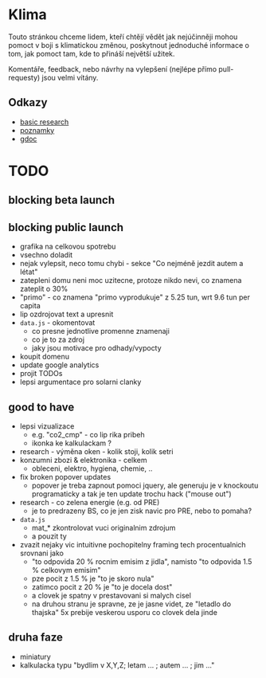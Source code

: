 # Klima

Touto stránkou chceme lidem, kteří chtějí vědět jak nejúčinněji
mohou pomoct v boji s klimatickou změnou, poskytnout jednoduché
informace o tom, jak pomoct tam, kde to přináší největší užitek.

Komentáře, feedback, nebo návrhy na vylepšení (nejlépe přímo pull-requesty) jsou velmi vítány.

## Odkazy
- [basic research](./research.md)
- [poznamky](./notes.md)
- [gdoc](https://docs.google.com/spreadsheets/d/1arbOVZUZKpBNe7P7ySRXM5jGnanavbzEEimG9vPJXX4/edit?usp=sharing)


# TODO

## blocking beta launch


## blocking public launch

- grafika na celkovou spotrebu
- vsechno doladit
- nejak vylepsit, neco tomu chybi - sekce "Co nejméně jezdit autem a létat"
- zatepleni domu neni moc uzitecne, protoze nikdo nevi, co znamena zateplit o 30%
- "primo" - co znamena "primo vyprodukuje" z 5.25 tun, wrt 9.6 tun per capita
- lip ozdrojovat text a upresnit
- `data.js` - okomentovat
	- co presne jednotlive promenne znamenaji
	- co je to za zdroj
	- jaky jsou motivace pro odhady/vypocty
- koupit domenu
- update google analytics
- projit TODOs
- lepsi argumentace pro solarni clanky
	
## good to have

- lepsi vizualizace
    - e.g. "co2_cmp" - co lip rika pribeh
    - ikonka ke kalkulackam ?
- research - výměna oken - kolik stoji, kolik setri
- konzumni zbozi & elektronika - celkem
	- obleceni, elektro, hygiena, chemie, ..
- fix broken popover updates
	- popover je treba zapnout pomoci jquery, ale generuju je v knockoutu programaticky
	a tak je ten update trochu hack ("mouse out")
- research - co zelena energie (e.g. od PRE)
    - je to predrazeny BS, co je jen zisk navic pro PRE, nebo to pomaha?
- `data.js`
    - mat_* zkontrolovat vuci originalnim zdrojum
    - a pouzit ty
- zvazit nejaky vic intuitivne pochopitelny
    framing tech procentualnich srovnani jako
    - "to odpovida 20 % rocnim emisim z jidla", namisto
      "to odpovida 1.5 % celkovym emisim" 
    - pze pocit z 1.5 % je "to je skoro nula"
    - zatimco pocit z 20 % je "to je docela dost"
    - a clovek je spatny v prestavovani si malych cisel
    - na druhou stranu je spravne, ze je jasne videt, ze
        "letadlo do thajska" 5x prebije veskerou usporu co clovek dela jinde

## druha faze

- miniatury
- kalkulacka typu "bydlim v X,Y,Z; letam ... ; autem ... ; jim ..."

